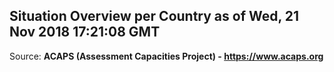 ## Situation Overview per Country as of Wed, 21 Nov 2018 17:21:08 GMT

Source: **ACAPS (Assessment Capacities Project) - https://www.acaps.org**